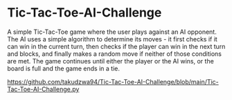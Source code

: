 # Tic-Tac-Toe-AI-Challenge

A simple Tic-Tac-Toe game where the user plays against an AI opponent. The AI uses a simple algorithm to determine its moves - it first checks if it can win in the current turn, then checks if the player can win in the next turn and blocks, and finally makes a random move if neither of those conditions are met. The game continues until either the player or the AI wins, or the board is full and the game ends in a tie.


https://github.com/takudzwa94/Tic-Tac-Toe-AI-Challenge/blob/main/Tic-Tac-Toe-AI-Challenge.py
